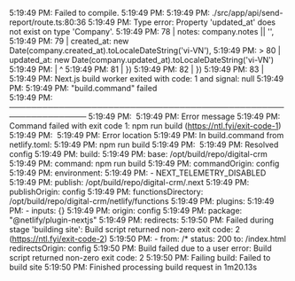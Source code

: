 5:19:49 PM: Failed to compile.
5:19:49 PM: 
5:19:49 PM: ./src/app/api/send-report/route.ts:80:36
5:19:49 PM: Type error: Property 'updated_at' does not exist on type 'Company'.
5:19:49 PM:   78 |       notes: company.notes || '',
5:19:49 PM:   79 |       created_at: new Date(company.created_at).toLocaleDateString('vi-VN'),
5:19:49 PM: > 80 |       updated_at: new Date(company.updated_at).toLocaleDateString('vi-VN')
5:19:49 PM:      |                                    ^
5:19:49 PM:   81 |     })
5:19:49 PM:   82 |   })
5:19:49 PM:   83 |
5:19:49 PM: Next.js build worker exited with code: 1 and signal: null
5:19:49 PM: ​
5:19:49 PM: "build.command" failed                                        
5:19:49 PM: ────────────────────────────────────────────────────────────────
5:19:49 PM: ​
5:19:49 PM:   Error message
5:19:49 PM:   Command failed with exit code 1: npm run build (https://ntl.fyi/exit-code-1)
5:19:49 PM: ​
5:19:49 PM:   Error location
5:19:49 PM:   In build.command from netlify.toml:
5:19:49 PM:   npm run build
5:19:49 PM: ​
5:19:49 PM:   Resolved config
5:19:49 PM:   build:
5:19:49 PM:     base: /opt/build/repo/digital-crm
5:19:49 PM:     command: npm run build
5:19:49 PM:     commandOrigin: config
5:19:49 PM:     environment:
5:19:49 PM:       - NEXT_TELEMETRY_DISABLED
5:19:49 PM:     publish: /opt/build/repo/digital-crm/.next
5:19:49 PM:     publishOrigin: config
5:19:49 PM:   functionsDirectory: /opt/build/repo/digital-crm/netlify/functions
5:19:49 PM:   plugins:
5:19:49 PM:     - inputs: {}
5:19:49 PM:       origin: config
5:19:49 PM:       package: "@netlify/plugin-nextjs"
5:19:49 PM:   redirects:
5:19:50 PM: Failed during stage 'building site': Build script returned non-zero exit code: 2 (https://ntl.fyi/exit-code-2)
5:19:50 PM:     - from: /*
      status: 200
      to: /index.html
  redirectsOrigin: config
5:19:50 PM: Build failed due to a user error: Build script returned non-zero exit code: 2
5:19:50 PM: Failing build: Failed to build site
5:19:50 PM: Finished processing build request in 1m20.13s